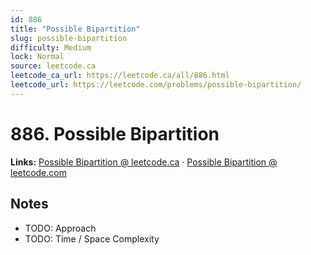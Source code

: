 ```yaml
--- 
id: 886
title: "Possible Bipartition"
slug: possible-bipartition
difficulty: Medium
lock: Normal
source: leetcode.ca
leetcode_ca_url: https://leetcode.ca/all/886.html
leetcode_url: https://leetcode.com/problems/possible-bipartition/
---
```


# 886. Possible Bipartition

**Links:** [Possible Bipartition @ leetcode.ca](https://leetcode.ca/all/886.html) · [Possible Bipartition @ leetcode.com](https://leetcode.com/problems/possible-bipartition/)

## Notes
- TODO: Approach
- TODO: Time / Space Complexity
